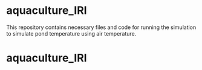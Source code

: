 # aquaculture_IRI

This repository contains necessary files and code for running the simulation to simulate pond temperature using air temperature.
# aquaculture_IRI
